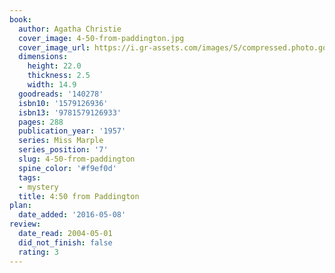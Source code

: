 ```yaml
---
book:
  author: Agatha Christie
  cover_image: 4-50-from-paddington.jpg
  cover_image_url: https://i.gr-assets.com/images/S/compressed.photo.goodreads.com/books/1388324483l/140278.jpg
  dimensions:
    height: 22.0
    thickness: 2.5
    width: 14.9
  goodreads: '140278'
  isbn10: '1579126936'
  isbn13: '9781579126933'
  pages: 288
  publication_year: '1957'
  series: Miss Marple
  series_position: '7'
  slug: 4-50-from-paddington
  spine_color: '#f9ef0d'
  tags:
  - mystery
  title: 4:50 from Paddington
plan:
  date_added: '2016-05-08'
review:
  date_read: 2004-05-01
  did_not_finish: false
  rating: 3
---
```

